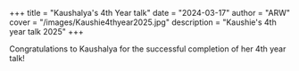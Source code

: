 +++
title = "Kaushalya's 4th Year talk"
date = "2024-03-17"
author = "ARW"
cover = "/images/Kaushie4thyear2025.jpg"
description = "Kaushie's 4th year talk 2025"
+++

Congratulations to Kaushalya for the successful completion of her 4th year talk! 
